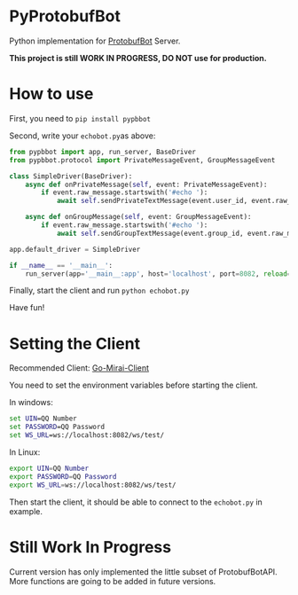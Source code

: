 # PyProtobufBot

Python implementation for [ProtobufBot](https://github.com/ProtobufBot/onebot_idl) Server.

**This project is still WORK IN PROGRESS, DO NOT use for production.**

# How to use

First, you need to `pip install pypbbot`

Second, write your `echobot.py`as above:

``` python
from pypbbot import app, run_server, BaseDriver
from pypbbot.protocol import PrivateMessageEvent, GroupMessageEvent

class SimpleDriver(BaseDriver):
    async def onPrivateMessage(self, event: PrivateMessageEvent):
        if event.raw_message.startswith('#echo '):
            await self.sendPrivateTextMessage(event.user_id, event.raw_message.replace('#echo ', ''))

    async def onGroupMessage(self, event: GroupMessageEvent):
        if event.raw_message.startswith('#echo '):
            await self.sendGroupTextMessage(event.group_id, event.raw_message.replace('#echo ', ''))

app.default_driver = SimpleDriver

if __name__ == '__main__':
    run_server(app='__main__:app', host='localhost', port=8082, reload=True, debug=True)
```

Finally, start the client and run `python echobot.py` 

Have fun!

# Setting the Client 

Recommended Client: [Go-Mirai-Client](https://github.com/ProtobufBot/Go-Mirai-Client)

You need to set the environment variables before starting the client. 

In windows:

```bat
set UIN=QQ Number
set PASSWORD=QQ Password
set WS_URL=ws://localhost:8082/ws/test/
```

In Linux:

```bash
export UIN=QQ Number
export PASSWORD=QQ Password
export WS_URL=ws://localhost:8082/ws/test/
```

Then start the client, it should be able to connect to the `echobot.py` in example.

# Still Work In Progress

Current version has only implemented the little subset of ProtobufBotAPI. More functions are going to be added in future versions.
